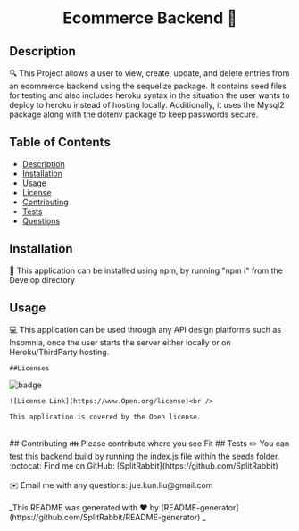 
  <h1 align="center">Ecommerce Backend 👋</h1>

  ## Description
  🔍 This Project allows a user to view, create, update, and delete entries from an ecommerce backend using the sequelize package. It contains seed files for testing and also includes heroku syntax in the situation the user wants to deploy to heroku instead of hosting locally. Additionally, it uses the Mysql2 package along with the dotenv package to keep passwords secure.
  ## Table of Contents
  - [Description](#description)
  - [Installation](#installation)
  - [Usage](#usage)
  - [License](#license)
  - [Contributing](#contributing)
  - [Tests](#tests)
  - [Questions](#questions)
  ## Installation
  💾 This application can be installed using npm, by running "npm i" from the Develop directory
  ## Usage
  💻 This application can be used through any API design platforms such as Insomnia, once the user starts the server either locally or on Heroku/ThirdParty hosting.
  
    ##Licenses
    
  ![badge](https://img.shields.io/badge/license-Open-brightgreen)<br />
  
    
    ![License Link](https://www.Open.org/license)<br />
    
    This application is covered by the Open license. 
    
  <br />
  ## Contributing
  👪 Please contribute where you see Fit
  ## Tests
  ✏️ You can test this backend build by running the index.js file within the seeds folder.
  <br />
  :octocat: Find me on GitHub: [SplitRabbit](https://github.com/SplitRabbit)<br />
  <br />
  ✉️ Email me with any questions: jue.kun.liu@gmail.com<br /><br />
  _This README was generated with ❤️ by [README-generator](https://github.com/SplitRabbit/README-generator) _
    
